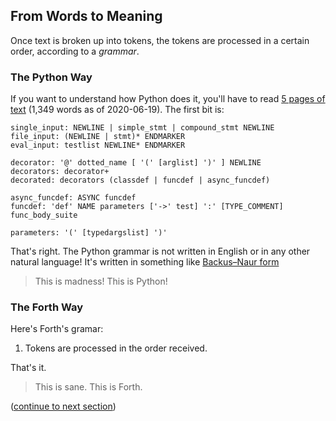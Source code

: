 ## From Words to Meaning

Once text is broken up into tokens, the tokens are processed in a certain order, according to a _grammar_.

### The Python Way

If you want to understand how Python does it, you'll have to read [5 pages of text](https://docs.python.org/3/reference/grammar.html) (1,349 words as of 2020-06-19). The first bit is:

    single_input: NEWLINE | simple_stmt | compound_stmt NEWLINE
    file_input: (NEWLINE | stmt)* ENDMARKER
    eval_input: testlist NEWLINE* ENDMARKER
    
    decorator: '@' dotted_name [ '(' [arglist] ')' ] NEWLINE
    decorators: decorator+
    decorated: decorators (classdef | funcdef | async_funcdef)
    
    async_funcdef: ASYNC funcdef
    funcdef: 'def' NAME parameters ['->' test] ':' [TYPE_COMMENT] func_body_suite
    
    parameters: '(' [typedargslist] ')'

That's right. The Python grammar is not written in English or in any other natural language! It's written in something like [Backus–Naur form](https://en.wikipedia.org/wiki/Backus%E2%80%93Naur_form)

> This is madness!
> This is Python!

### The Forth Way

Here's Forth's gramar:

1. Tokens are processed in the order received.

That's it.

> This is sane.
> This is Forth.

([continue to next section](https://github.com/dmparrishphd/Python4th/blob/master/Doc/whyDefs.MD))
